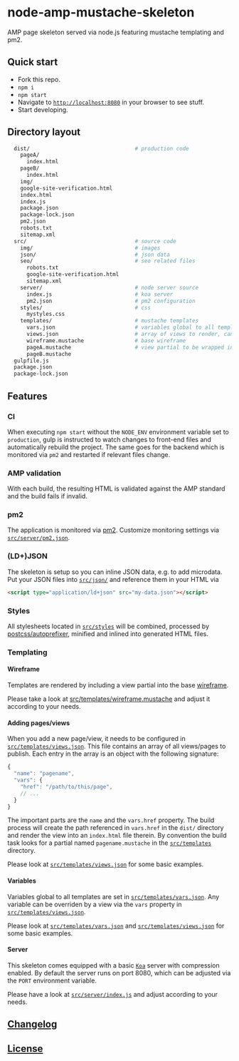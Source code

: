 # node-amp-mustache-skeleton
AMP page skeleton served via node.js featuring mustache templating and pm2.

## Quick start

* Fork this repo.
* `npm i`
* `npm start`
* Navigate to [`http://localhost:8080`](http://localhost:8080) in your browser to see stuff.
* Start developing.

## Directory layout

```bash
  dist/                                 # production code
    pageA/
      index.html
    pageB/
      index.html
    img/
    google-site-verification.html
    index.html
    index.js
    package.json
    package-lock.json
    pm2.json
    robots.txt
    sitemap.xml
  src/                                  # source code
    img/                                # images
    json/                               # json data
    seo/                                # seo related files
      robots.txt
      google-site-verification.html
      sitemap.xml
    server/                             # node server source
      index.js                          # koa server
      pm2.json                          # pm2 configuration
    styles/                             # css
      mystyles.css
    templates/                          # mustache templates
      vars.json                         # variables global to all templates
      views.json                        # array of views to render, can override variables in vars.json
      wireframe.mustache                # base wireframe
      pageA.mustache                    # view partial to be wrapped in wireframe.mustache
      pageB.mustache
  gulpfile.js
  package.json
  package-lock.json
```

## Features

### CI

When executing `npm start` without the `NODE_ENV` environment variable set to `production`, gulp is instructed to watch changes to front-end files and automatically rebuild the project. The same goes for the backend which is monitored via `pm2` and restarted if relevant files change.

### AMP validation

With each build, the resulting HTML is validated against the AMP standard and the build fails if invalid.

### pm2

The application is monitored via [pm2](http://pm2.keymetrics.io). Customize monitoring settings via [`src/server/pm2.json`](src/server/pm2.json).

### (LD+)JSON

The skeleton is setup so you can inline JSON data, e.g. to add microdata. Put your JSON files into [`src/json/`](src/json) and reference them in your HTML via

```html
<script type="application/ld+json" src="my-data.json"></script>
```

### Styles

All stylesheets located in [`src/styles`](src/styles) will be combined, processed by [postcss/autoprefixer](https://github.com/postcss/autoprefixer), minified and inlined into generated HTML files.

### Templating

#### Wireframe

Templates are rendered by including a view partial into the base [wireframe](src/templates/wireframe.mustache).

Please take a look at [src/templates/wireframe.mustache](src/templates/wireframe.mustache) and adjust it according to your needs.

#### Adding pages/views

When you add a new page/view, it needs to be configured in [`src/templates/views.json`](src/templates/views.json). This file contains an array of all views/pages to publish. Each entry in the array is an object with the following signature:

```javascript
{
  "name": "pagename",
  "vars": {
    "href": "/path/to/this/page",
    // ...
  }
}
```

The important parts are the `name` and the `vars.href` property. The build process will create the path referenced in `vars.href` in the `dist/` directory and render the view into an `index.html` file therein. By convention the build task looks for a partial named `pagename.mustache` in the [`src/templates`](src/templates) directory.

Please look at [`src/templates/views.json`](src/templates/views.json) for some basic examples.

#### Variables

Variables global to all templates are set in [`src/templates/vars.json`](src/templates/vars.json). Any variable can be overriden by a view via the `vars` property in [`src/templates/views.json`](src/templates/views.json).

Please look at [`src/templates/vars.json`](src/templates/vars.json) and [`src/templates/views.json`](src/templates/views.json) for some basic examples.

#### Server

This skeleton comes equipped with a basic [`Koa`](http://koajs.com/) server with compression enabled. By default the server runs on port 8080, which can be adjusted via the `PORT` environment variable.

Please have a look at [`src/server/index.js`](src/server/index.js) and adjust according to your needs.

## [Changelog](CHANGELOG.md)

## [License](LICENSE)
